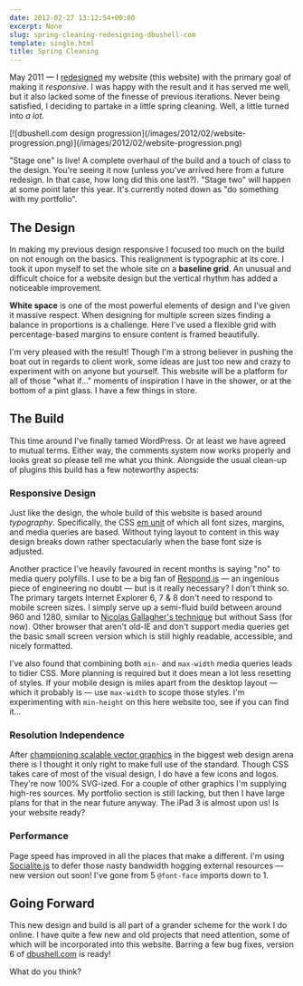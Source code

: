```yaml
---
date: 2012-02-27 13:12:54+00:00
excerpt: None
slug: spring-cleaning-redesigning-dbushell-com
template: single.html
title: Spring Cleaning
---
```


May 2011 — I [redesigned](http://dbushell.com/2011/05/25/designing-a-new-me/) my website (this website) with the primary goal of making it _responsive_. I was happy with the result and it has served me well, but it also lacked some of the finesse of previous iterations. Never being satisfied, I deciding to partake in a little spring cleaning. Well, a little turned into _a lot_.

<p class="post__image">[![dbushell.com design progression](/images/2012/02/website-progression.png)](/images/2012/02/website-progression.png)</p>

"Stage one" is live! A complete overhaul of the build and a touch of class to the design. You're seeing it now (unless you've arrived here from a future redesign. In that case, how long did this one last?). "Stage two" will happen at some point later this year. It's currently noted down as "do something with my portfolio".


## The Design


In making my previous design responsive I focused too much on the build on not enough on the basics. This realignment is typographic at its core. I took it upon myself to set the whole site on a **baseline grid**. An unusual and difficult choice for a website design but the vertical rhythm has added a noticeable improvement.

**White space** is one of the most powerful elements of design and I've given it massive respect. When designing for multiple screen sizes finding a balance in proportions is a challenge. Here I've used a flexible grid with percentage-based margins to ensure content is framed beautifully.

I'm very pleased with the result! Though I'm a strong believer in pushing the boat out in regards to client work, some ideas are just too new and crazy to experiment with on anyone but yourself. This website will be a platform for all of those "what if..." moments of inspiration I have in the shower, or at the bottom of a pint glass. I have a few things in store.


## The Build


This time around I've finally tamed WordPress. Or at least we have agreed to mutual terms. Either way, the comments system now works properly and looks great so please tell me what you think. Alongside the usual clean-up of plugins this build has a few noteworthy aspects:


### Responsive Design


Just like the design, the whole build of this website is based around _typography_. Specifically, the CSS [em unit](http://www.w3.org/TR/css3-values/#font-relative-lengths) of which all font sizes, margins, and media queries are based. Without tying layout to content in this way design breaks down rather spectacularly when the base font size is adjusted.

Another practice I've heavily favoured in recent months is saying "no" to media query polyfills. I use to be a big fan of [Respond.js](https://github.com/scottjehl/Respond) — an ingenious piece of engineering no doubt — but is it really necessary? I don't think so. The primary targets Internet Explorer 6, 7 & 8 don't need to respond to mobile screen sizes. I simply serve up a semi-fluid build between around 960 and 1280, similar to [Nicolas Gallagher's technique](http://nicolasgallagher.com/mobile-first-css-sass-and-ie/) but without Sass (for now). Other browser that aren't old-IE and don't support media queries get the basic small screen version which is still highly readable, accessible, and nicely formatted.

I've also found that combining both `min-` and `max-width` media queries leads to tidier CSS. More planning is required but it does mean a lot less resetting of styles. If your mobile design is miles apart from the desktop layout — which it probably is — use `max-width` to scope those styles. I'm experimenting with `min-height` on this here website too, see if you can find it...


### Resolution Independence


After [championing scalable vector graphics](http://coding.smashingmagazine.com/2012/01/16/resolution-independence-with-svg/) in the biggest web design arena there is I thought it only right to make full use of the standard. Though CSS takes care of most of the visual design, I do have a few icons and logos. They're now 100% SVG-ized. For a couple of other graphics I'm supplying high-res sources. My portfolio section is still lacking, but then I have large plans for that in the near future anyway. The iPad 3 is almost upon us! Is your website ready?


### Performance


Page speed has improved in all the places that make a different. I'm using [Socialite.js](http://socialitejs.com) to defer those nasty bandwidth hogging external resources — new version out soon! I've gone from 5 `@font-face` imports down to 1.


## Going Forward


This new design and build is all part of a grander scheme for the work I do online. I have quite a few new and old projects that need attention, some of which will be incorporated into this website. Barring a few bug fixes, version 6 of [dbushell.com](http://dbushell.com) is ready!

What do you think?
